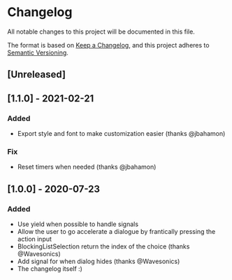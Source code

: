 # Changelog
All notable changes to this project will be documented in this file.

The format is based on [Keep a Changelog](https://keepachangelog.com/en/1.0.0/),
and this project adheres to [Semantic Versioning](https://semver.org/spec/v2.0.0.html).

## [Unreleased]

## [1.1.0] - 2021-02-21

### Added
- Export style and font to make customization easier (thanks @jbahamon)

### Fix
- Reset timers when needed (thanks @jbahamon)

## [1.0.0] - 2020-07-23

### Added
- Use yield when possible to handle signals
- Allow the user to go accelerate a dialogue by frantically pressing the action
  input
- BlockingListSelection return the index of the choice (thanks @Wavesonics)
- Add signal for when dialog hides (thanks @Wavesonics)
- The changelog itself :)
